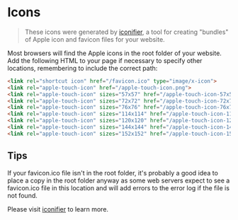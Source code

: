 # Icons

> These icons were generated by [iconifier](http://iconifier.net/), a tool for creating "bundles" of Apple icon and favicon files for your website.

Most browsers will find the Apple icons in the root folder of your website. Add the following HTML to your page if necessary to specify other locations, remembering to include the correct path:

```html
<link rel="shortcut icon" href="/favicon.ico" type="image/x-icon">
<link rel="apple-touch-icon" href="/apple-touch-icon.png">
<link rel="apple-touch-icon" sizes="57x57" href="/apple-touch-icon-57x57.png">
<link rel="apple-touch-icon" sizes="72x72" href="/apple-touch-icon-72x72.png">
<link rel="apple-touch-icon" sizes="76x76" href="/apple-touch-icon-76x76.png">
<link rel="apple-touch-icon" sizes="114x114" href="/apple-touch-icon-114x114.png">
<link rel="apple-touch-icon" sizes="120x120" href="/apple-touch-icon-120x120.png">
<link rel="apple-touch-icon" sizes="144x144" href="/apple-touch-icon-144x144.png">
<link rel="apple-touch-icon" sizes="152x152" href="/apple-touch-icon-152x152.png">
```

## Tips

If your favicon.ico file isn't in the root folder, it's probably a good idea to place a copy in the root folder anyway as some web servers expect to see a favicon.ico file in this location and will add errors to the error log if the file is not found.

Please visit [iconifier](http://iconifier.net/) to learn more.